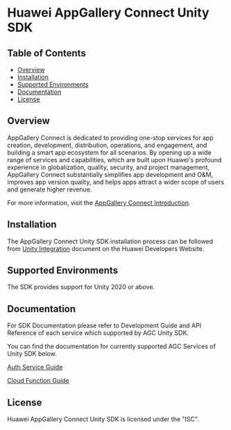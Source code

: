 # Huawei AppGallery Connect Unity SDK 


## Table of Contents

 * [Overview](#overview)
 * [Installation](#installation)
 * [Supported Environments](#supported-environments)
 * [Documentation](#documentation)
 * [License](#license)


## Overview

AppGallery Connect is dedicated to providing one-stop services for app creation, development, distribution, operations, and engagement, and building a smart app ecosystem for all scenarios. By opening up a wide range of services and capabilities, which are built upon Huawei's profound experience in globalization, quality, security, and project management, AppGallery Connect substantially simplifies app development and O&M, improves app version quality, and helps apps attract a wider scope of users and generate higher revenue.

For more information, visit the
[AppGallery Connect Introduction](https://developer.huawei.com/consumer/en/doc/development/AppGallery-connect-Guides/agc-introduction-0000001057492641).

## Installation

The AppGallery Connect Unity SDK installation process can be followed from [Unity Integration](https://developer.huawei.com/consumer/en/doc/development/AppGallery-connect-Guides/unity-agcsdk-getting-started-0000001322913745) document on the Huawei Developers Website.

## Supported Environments

The SDK provides support for Unity 2020 or above.


## Documentation

For SDK Documentation please refer to Development Guide and API Reference of each service which supported by AGC Unity SDK.

You can find the documentation for currently supported AGC Services of Unity SDK below.

[Auth Service Guide](https://developer.huawei.com/consumer/en/doc/development/AppGallery-connect-Guides/agc-auth-introduction-0000001053732605)

[Cloud Function Guide](https://developer.huawei.com/consumer/en/doc/development/AppGallery-connect-Guides/agc-cloudfunction-introduction-0000001059279544)

## License

Huawei AppGallery Connect Unity SDK is licensed under the "ISC".
